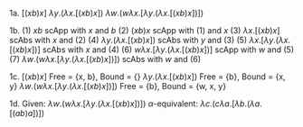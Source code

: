 1a. $[(xb)x]$
$\lambda y.(\lambda{x}.[(xb)x])$
$\lambda w.(w\lambda x.[\lambda y.(\lambda{x}.[(xb)x])])$

1b. 
(1) $xb$    scApp with $x$ and $b$
(2) $(xb)x$    scApp with (1) and $x$
(3) $\lambda{x}.[(xb)x]$    scAbs with $x$ and (2)
(4) $\lambda y.(\lambda{x}.[(xb)x])$    scAbs with $y$ and (3)
(5) $\lambda x.[\lambda y.(\lambda{x}.[(xb)x])]$    scAbs with $x$ and (4)
(6) $w\lambda x.[\lambda y.(\lambda{x}.[(xb)x])]$    scApp with $w$ and (5)
(7) $\lambda w.(w\lambda x.[\lambda y.(\lambda{x}.[(xb)x])])$    scAbs with $w$ and (6)

1c. $[(xb)x]$
Free = {x, b}, Bound = {}
$\lambda y.(\lambda{x}.[(xb)x])$
Free = {b}, Bound = {x, y}
$\lambda w.(w\lambda x.[\lambda y.(\lambda{x}.[(xb)x])])$
Free = {b}, Bound = {w, x, y}

1d. 
Given: $\lambda w.(w\lambda x.[\lambda y.(\lambda{x}.[(xb)x])])$
$\alpha$-equivalent: $\lambda c.(c\lambda a.[\lambda b.(\lambda{a}.[(ab)a])])$ 

